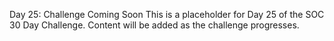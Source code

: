 Day 25: Challenge Coming Soon
This is a placeholder for Day 25 of the SOC 30 Day Challenge.
Content will be added as the challenge progresses.
